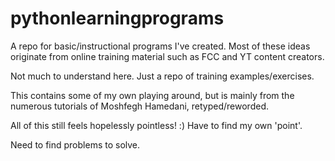 # pythonlearningprograms
A repo for basic/instructional programs I've created. Most of these ideas originate from online training material such as FCC and YT content creators.

Not much to understand here. Just a repo of training examples/exercises.

This contains some of my own playing around, but is mainly from the numerous tutorials of Moshfegh Hamedani, retyped/reworded.

All of this still feels hopelessly pointless! :) Have to find my own 'point'.

Need to find problems to solve.
